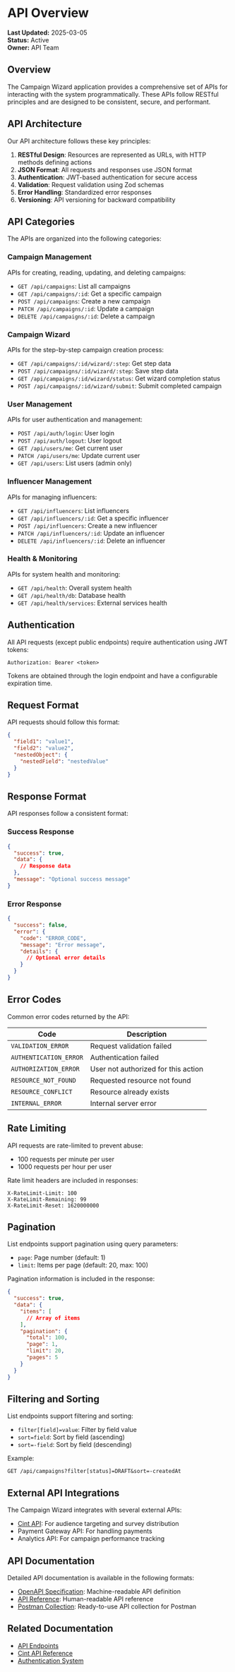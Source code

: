 # API Overview

**Last Updated:** 2025-03-05  
**Status:** Active  
**Owner:** API Team

## Overview

The Campaign Wizard application provides a comprehensive set of APIs for interacting with the system programmatically. These APIs follow RESTful principles and are designed to be consistent, secure, and performant.

## API Architecture

Our API architecture follows these key principles:

1. **RESTful Design**: Resources are represented as URLs, with HTTP methods defining actions
2. **JSON Format**: All requests and responses use JSON format
3. **Authentication**: JWT-based authentication for secure access
4. **Validation**: Request validation using Zod schemas
5. **Error Handling**: Standardized error responses
6. **Versioning**: API versioning for backward compatibility

## API Categories

The APIs are organized into the following categories:

### Campaign Management

APIs for creating, reading, updating, and deleting campaigns:

- `GET /api/campaigns`: List all campaigns
- `GET /api/campaigns/:id`: Get a specific campaign
- `POST /api/campaigns`: Create a new campaign
- `PATCH /api/campaigns/:id`: Update a campaign
- `DELETE /api/campaigns/:id`: Delete a campaign

### Campaign Wizard

APIs for the step-by-step campaign creation process:

- `GET /api/campaigns/:id/wizard/:step`: Get step data
- `POST /api/campaigns/:id/wizard/:step`: Save step data
- `GET /api/campaigns/:id/wizard/status`: Get wizard completion status
- `POST /api/campaigns/:id/wizard/submit`: Submit completed campaign

### User Management

APIs for user authentication and management:

- `POST /api/auth/login`: User login
- `POST /api/auth/logout`: User logout
- `GET /api/users/me`: Get current user
- `PATCH /api/users/me`: Update current user
- `GET /api/users`: List users (admin only)

### Influencer Management

APIs for managing influencers:

- `GET /api/influencers`: List influencers
- `GET /api/influencers/:id`: Get a specific influencer
- `POST /api/influencers`: Create a new influencer
- `PATCH /api/influencers/:id`: Update an influencer
- `DELETE /api/influencers/:id`: Delete an influencer

### Health & Monitoring

APIs for system health and monitoring:

- `GET /api/health`: Overall system health
- `GET /api/health/db`: Database health
- `GET /api/health/services`: External services health

## Authentication

All API requests (except public endpoints) require authentication using JWT tokens:

```
Authorization: Bearer <token>
```

Tokens are obtained through the login endpoint and have a configurable expiration time.

## Request Format

API requests should follow this format:

```json
{
  "field1": "value1",
  "field2": "value2",
  "nestedObject": {
    "nestedField": "nestedValue"
  }
}
```

## Response Format

API responses follow a consistent format:

### Success Response

```json
{
  "success": true,
  "data": {
    // Response data
  },
  "message": "Optional success message"
}
```

### Error Response

```json
{
  "success": false,
  "error": {
    "code": "ERROR_CODE",
    "message": "Error message",
    "details": {
      // Optional error details
    }
  }
}
```

## Error Codes

Common error codes returned by the API:

| Code | Description |
|------|-------------|
| `VALIDATION_ERROR` | Request validation failed |
| `AUTHENTICATION_ERROR` | Authentication failed |
| `AUTHORIZATION_ERROR` | User not authorized for this action |
| `RESOURCE_NOT_FOUND` | Requested resource not found |
| `RESOURCE_CONFLICT` | Resource already exists |
| `INTERNAL_ERROR` | Internal server error |

## Rate Limiting

API requests are rate-limited to prevent abuse:

- 100 requests per minute per user
- 1000 requests per hour per user

Rate limit headers are included in responses:

```
X-RateLimit-Limit: 100
X-RateLimit-Remaining: 99
X-RateLimit-Reset: 1620000000
```

## Pagination

List endpoints support pagination using query parameters:

- `page`: Page number (default: 1)
- `limit`: Items per page (default: 20, max: 100)

Pagination information is included in the response:

```json
{
  "success": true,
  "data": {
    "items": [
      // Array of items
    ],
    "pagination": {
      "total": 100,
      "page": 1,
      "limit": 20,
      "pages": 5
    }
  }
}
```

## Filtering and Sorting

List endpoints support filtering and sorting:

- `filter[field]=value`: Filter by field value
- `sort=field`: Sort by field (ascending)
- `sort=-field`: Sort by field (descending)

Example:
```
GET /api/campaigns?filter[status]=DRAFT&sort=-createdAt
```

## External API Integrations

The Campaign Wizard integrates with several external APIs:

- [Cint API](./cint-api-reference.md): For audience targeting and survey distribution
- Payment Gateway API: For handling payments
- Analytics API: For campaign performance tracking

## API Documentation

Detailed API documentation is available in the following formats:

- [OpenAPI Specification](./openapi.yaml): Machine-readable API definition
- [API Reference](./endpoints.md): Human-readable API reference
- [Postman Collection](./postman-collection.json): Ready-to-use API collection for Postman

## Related Documentation

- [API Endpoints](./endpoints.md)
- [Cint API Reference](./cint-api-reference.md)
- [Authentication System](../authentication/overview.md) 